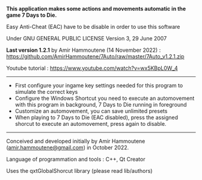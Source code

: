 **This application makes some actions and movements automatic in the game 7 Days to Die.**

Easy Anti-Cheat (EAC) have to be disable in order to use this software

Under GNU GENERAL PUBLIC LICENSE Version 3, 29 June 2007

**Last version 1.2.1** by Amir Hammoutene (14 November 2022) : https://github.com/AmirHammoutene/7Auto/raw/master/7Auto_v1.2.1.zip

Youtube tutorial : https://www.youtube.com/watch?v=wx5KBpL0W_4

----------
- First configure your ingame key settings needed for this program to simulate the correct keys
- Configure the Windows Shortcut you need to execute an automovement with this program in background, 7 Days to Die running in foreground
- Customize an automovement, you can save unlimited presets
- When playing to 7 Days to Die (EAC disabled), press the assigned shorcut to execute an automovement, press again to disable.
----------
Conceived and developed initially by Amir Hammoutene (amir.hammoutene@gmail.com) in October 2022.

Language of programmation and tools : C++, Qt Creator

Uses the qxtGlobalShorcut library (please read lib/authors)
